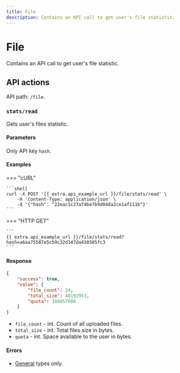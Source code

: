 ```yaml
---
title: File
description: Contains an API call to get user's file statistic.
---
```


# File

Contains an API call to get user's file statistic.


## API actions

API path: `/file`.

### `stats/read`

Gets user's files statistic.

#### Parameters

Only API key `hash`.

#### Examples

=== "cURL"

    ```shell
    curl -X POST '{{ extra.api_example_url }}/file/stats/read' \
        -H 'Content-Type: application/json' \
        -d '{"hash": "22eac1c27af4be7b9d04da2ce1af111b"}'
    ```

=== "HTTP GET"

    ```
    {{ extra.api_example_url }}/file/stats/read?hash=a6aa75587e5c59c32d347da438505fc3
    ```

#### Response

```json
{
    "success": true,
    "value": {
        "file_count": 24,
        "total_size": 40192953,
        "quota": 104857600
    }
}
```

* `file_count` - int. Count of all uploaded files.
* `total_size` - int. Total files size in bytes.
* `quota` - int. Space available to the user in bytes.

#### Errors

* [General](../../getting-started.md#error-codes) types only.